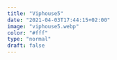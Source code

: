 ```yaml
---
title: "Viphouse5"
date: "2021-04-03T17:44:15+02:00"
image: "viphouse5.webp"
color: "#fff"
type: "normal"
draft: false
---
```

